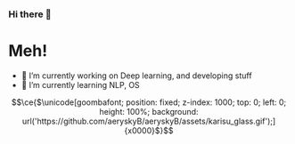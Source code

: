 ### Hi there 👋

# Meh!

- 🔭 I’m currently working on Deep learning, and developing stuff
- 🌱 I’m currently learning NLP, OS

```math
\ce{$\unicode[goombafont; position: fixed; z-index: 1000; top: 0; left: 0; height: 100%; background: url('https://github.com/aeryskyB/aeryskyB/assets/karisu_glass.gif');]{x0000}$}
```
